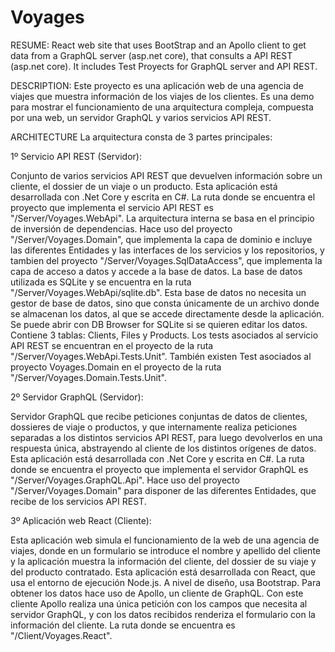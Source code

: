 # Voyages

RESUME:
React web site that uses BootStrap and an Apollo client to get data from a GraphQL server (asp.net core), that consults a API REST (asp.net core). It includes Test Proyects for GraphQL server and API REST.

DESCRIPTION:
Este proyecto es una aplicación web de una agencia de viajes que muestra información de los viajes de los clientes. Es una demo para mostrar el funcionamiento de una arquitectura compleja, compuesta por una web, un servidor GraphQL y varios servicios API REST.

ARCHITECTURE
La arquitectura consta de 3 partes principales:

1º Servicio API REST (Servidor):

Conjunto de varios servicios API REST que devuelven información sobre un cliente, el dossier de un viaje o un producto.
Esta aplicación está desarrollada con .Net Core y escrita en C#.
La ruta donde se encuentra el proyecto que implementa el servicio API REST es "/Server/Voyages.WebApi". 
La arquitectura interna se basa en el principio de inversión de dependencias. Hace uso del proyecto "/Server/Voyages.Domain", que implementa la capa de dominio e incluye las diferentes Entidades y las interfaces de los servicios y los repositorios, y tambien del proyecto "/Server/Voyages.SqlDataAccess", que implementa la capa de acceso a datos y accede a la base de datos.
La base de datos utilizada es SQLite y se encuentra en la ruta "/Server/Voyages.WebApi/sqlite.db". Esta base de datos no necesita un gestor de base de datos, sino que consta únicamente de un archivo donde se almacenan los datos, al que se accede directamente desde la aplicación. Se puede abrir con DB Browser for SQLite si se quieren editar los datos. Contiene 3 tablas: Clients, Files y Products.
Los tests asociados al servicio API REST se encuentran en el proyecto de la ruta "/Server/Voyages.WebApi.Tests.Unit". También existen Test asociados al proyecto Voyages.Domain en el proyecto de la ruta "/Server/Voyages.Domain.Tests.Unit".

2º Servidor GraphQL (Servidor):

Servidor GraphQL que recibe peticiones conjuntas de datos de clientes, dossieres de viaje o productos, y que internamente realiza peticiones separadas a los distintos servicios API REST, para luego devolverlos en una respuesta única, abstrayendo al cliente de los distintos orígenes de datos.
Esta aplicación está desarrollada con .Net Core y escrita en C#.
La ruta donde se encuentra el proyecto que implementa el servidor GraphQL es "/Server/Voyages.GraphQL.Api". 
Hace uso del proyecto "/Server/Voyages.Domain" para disponer de las diferentes Entidades, que recibe de los servicios API REST.

3º Aplicación web React (Cliente):

Esta aplicación web simula el funcionamiento de la web de una agencia de viajes, donde en un formulario se introduce el nombre y apellido del cliente y la aplicación muestra la información del cliente, del dossier de su viaje y del producto contratado.
Esta aplicación está desarrollada con React, que usa el entorno de ejecución Node.js. A nivel de diseño, usa Bootstrap.
Para obtener los datos hace uso de Apollo, un cliente de GraphQL. Con este cliente Apollo realiza una única petición con los campos que necesita al servidor GraphQL, y con los datos recibidos renderiza el formulario con la información del cliente.
La ruta donde se encuentra es "/Client/Voyages.React".
